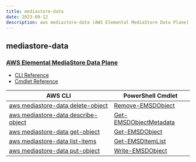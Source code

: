 ```yaml
---
title: mediastore-data
date: 2023-09-12
description: aws mediastore-data (AWS Elemental MediaStore Data Plane) command/cmdlet list.
---
```


## mediastore-data

### [AWS Elemental MediaStore Data Plane](https://aws.amazon.com/mediastore/)

* [CLI Reference](https://awscli.amazonaws.com/v2/documentation/api/latest/reference/mediastore-data/index.html)
* [Cmdlet Reference](https://docs.aws.amazon.com/powershell/latest/reference/items/AWS_Elemental_MediaStore_Data_Plane_cmdlets.html)

|AWS CLI|PowerShell Cmdlet|
|----|----|
|[aws mediastore-data delete-object](https://awscli.amazonaws.com/v2/documentation/api/latest/reference/mediastore-data/delete-object.html)|[Remove-EMSDObject](https://docs.aws.amazon.com/powershell/latest/reference/items/Remove-EMSDObject.html)|
|[aws mediastore-data describe-object](https://awscli.amazonaws.com/v2/documentation/api/latest/reference/mediastore-data/describe-object.html)|[Get-EMSDObjectMetadata](https://docs.aws.amazon.com/powershell/latest/reference/items/Get-EMSDObjectMetadata.html)|
|[aws mediastore-data get-object](https://awscli.amazonaws.com/v2/documentation/api/latest/reference/mediastore-data/get-object.html)|[Get-EMSDObject](https://docs.aws.amazon.com/powershell/latest/reference/items/Get-EMSDObject.html)|
|[aws mediastore-data list-items](https://awscli.amazonaws.com/v2/documentation/api/latest/reference/mediastore-data/list-items.html)|[Get-EMSDItemList](https://docs.aws.amazon.com/powershell/latest/reference/items/Get-EMSDItemList.html)|
|[aws mediastore-data put-object](https://awscli.amazonaws.com/v2/documentation/api/latest/reference/mediastore-data/put-object.html)|[Write-EMSDObject](https://docs.aws.amazon.com/powershell/latest/reference/items/Write-EMSDObject.html)|

